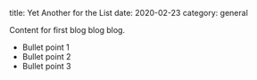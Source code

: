 title: Yet Another for the List
date: 2020-02-23
category: general

Content for first blog blog blog.

- Bullet point 1
- Bullet point 2
- Bullet point 3
